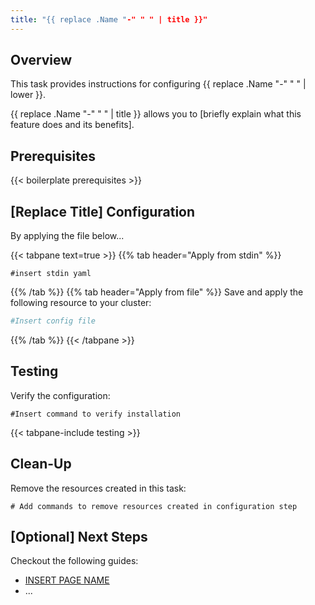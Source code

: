 ```yaml
---
title: "{{ replace .Name "-" " " | title }}"
---
```


## Overview

<!-- Provide a high-level introduction to the task, keeping it simple and user-friendly. What does this task accomplish? When should a user use this task, and how does it help them? -->
This task provides instructions for configuring {{ replace .Name "-" " " | lower }}.

{{ replace .Name "-" " " | title }} allows you to [briefly explain what this feature does and its benefits].

## Prerequisites

{{< boilerplate prerequisites >}}

<!-- 
Use specific, action-oriented titles when writing conceptual docs. Focus on what the reader will learn or what the concept enables them to do. Use verbs and be descriptive!
Examples:
-"Applying Multiple BackendRefs"
-"Mirroring Traffic to Another Service"
-->
## [Replace Title] Configuration 

<!-- 
Briefly explain what is being configured.
-->
By applying the file below...

{{< tabpane text=true >}}
{{% tab header="Apply from stdin" %}}

```shell
#insert stdin yaml
```

{{% /tab %}}
{{% tab header="Apply from file" %}}
Save and apply the following resource to your cluster:

```yaml
#Insert config file
```

{{% /tab %}}
{{< /tabpane >}}

## Testing

Verify the configuration:

```shell
#Insert command to verify installation
```

<!-- 
What is the expected output after running the command above?
-->

<!-- 
Use the shortcode below to test basic configurations. For more advanced configurations, you will need to write your own tests. Please make sure to include tests for cases with and without an external load balancer. 

Take a look at site/content/en/latest/boilerplates/testing.md for an example. 
-->
{{< tabpane-include testing >}}

## Clean-Up

Remove the resources created in this task:

```shell
# Add commands to remove resources created in configuration step
```

## [Optional] Next Steps
<!-- 
Link any related pages from Envoy Gateway Docs
Example:
- [HTTPRoute Resource Reference](...)
- [Configuring a Gateway](...)
-->
Checkout the following guides:
- [INSERT PAGE NAME](INSERT_PATH_TO_FILE)
- ...

